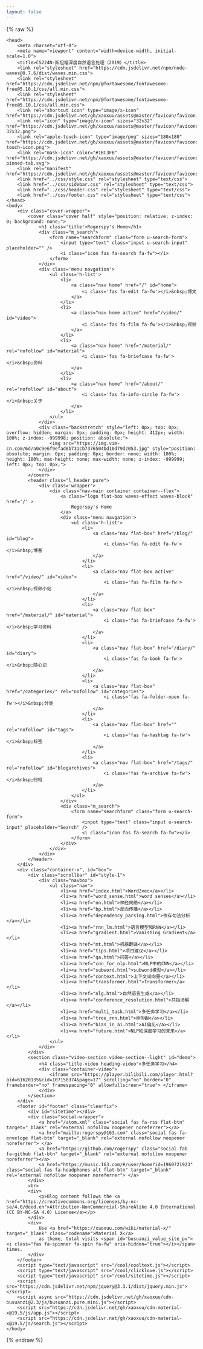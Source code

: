 ```yaml
---
layout: false
---
```


{% raw %}

<!DOCTYPE html>
	<head>		
		<meta charset="utf-8">
		<meta name="viewport" content="width=device-width, initial-scale=1.0">
		<title>CS224N-斯坦福深度自然语言处理（2019）</title>
		<link rel="stylesheet" href="https://cdn.jsdelivr.net/npm/node-waves@0.7.6/dist/waves.min.css">
		<link rel="stylesheet" href="https://cdn.jsdelivr.net/npm/@fortawesome/fontawesome-free@5.10.1/css/all.min.css">
		<link rel="stylesheet" href="https://cdn.jsdelivr.net/npm/@fortawesome/fontawesome-free@5.10.1/css/all.min.css">
		<link rel="shortcut icon" type="image/x-icon" href="https://cdn.jsdelivr.net/gh/xaoxuu/assets@master/favicon/favicon.ico">
		<link rel="icon" type="image/x-icon" sizes="32x32" href="https://cdn.jsdelivr.net/gh/xaoxuu/assets@master/favicon/favicons/favicon-32x32.png">
		<link rel="apple-touch-icon" type="image/png" sizes="180x180" href="https://cdn.jsdelivr.net/gh/xaoxuu/assets@master/favicon/favicons/apple-touch-icon.png">
		<link rel="mask-icon" color="#1BC3FB" href="https://cdn.jsdelivr.net/gh/xaoxuu/assets@master/favicon/favicons/safari-pinned-tab.svg">
		<link rel="manifest" href="https://cdn.jsdelivr.net/gh/xaoxuu/assets@master/favicon/favicons/site.webmanifest">
		<link href="../css/style.css" rel="stylesheet" type="text/css">
		<link href="../css/sidebar.css" rel="stylesheet" type="text/css">
		<link href="../css/header.css" rel="stylesheet" type="text/css">
		<link href="../css/footer.css" rel="stylesheet" type="text/css">
	</head>
	<body>
	    <div class="cover-wrapper">
            <cover class="cover half" style="position: relative; z-index: 0; background: none;">
                <h1 class='title'>Rogerspy's Home</h1>
                <div class="m_search">
                    <form name="searchform" class="form u-search-form">
                        <input type="text" class="input u-search-input" placeholder="" />
                        <i class="icon fas fa-search fa-fw"></i>
                    </form>
                </div>
				<div class='menu navgation'>
					<ul class='h-list'>
						<li>
							<a class="nav home" href="/" id="home">
								<i class='fas fa-edit fa-fw'></i>&nbsp;博文
							</a>
						</li>
						<li>
							<a class="nav home active" href="/video/" id="video">
								<i class='fas fa-film fa-fw'></i>&nbsp;视频
							</a>
						</li>
						<li>
							<a class="nav home" href="/material/" rel="nofollow" id="material">
								<i class='fas fa-briefcase fa-fw'></i>&nbsp;资料
							</a>
						</li>
						<li>
							<a class="nav home" href="/about/" rel="nofollow" id="about">
								<i class='fas fa-info-circle fa-fw'></i>&nbsp;关于
							</a>
						</li>
					</ul>
				</div>
				<div class="backstretch" style="left: 0px; top: 0px; overflow: hidden; margin: 0px; padding: 0px; height: 412px; width: 100%; z-index: -999998; position: absolute;">
				    <img src="https://img.vim-cn.com/6d/a0c9e6f9efad8b731cb7376504bd10d79d2053.jpg" style="position: absolute; margin: 0px; padding: 0px; border: none; width: 100%; height: 100%; max-height: none; max-width: none; z-index: -999999; left: 0px; top: 0px;">
				</div>
            </cover>
            <header class="l_header pure">
	            <div class='wrapper'>
					<div class="nav-main container container--flex">
				        <a class="logo flat-box waves-effect waves-block" href='/' >
					        Rogerspy's Home
					    </a>
						<div class='menu navgation'>
							<ul class='h-list'>
								<li>
									<a class="nav flat-box" href="/blog/" id="blog">
										<i class='fas fa-edit fa-fw'></i>&nbsp;博客
									</a>
								</li>
								<li>
									<a class="nav flat-box active" href="/video/" id="video">
										<i class='fas fa-film fa-fw'></i>&nbsp;视频小站
									</a>
								</li>
								<li>
									<a class="nav flat-box" href="/material/" id="material">
										<i class='fas fa-briefcase fa-fw'></i>&nbsp;学习资料
									</a>
								</li>
								<li>
									<a class="nav flat-box" href="/diary/" id="diary">
										<i class='fas fa-book fa-fw'></i>&nbsp;随心记
									</a>
								</li>
								<li>
									<a class="nav flat-box" href="/categories/" rel="nofollow" id="categories">
										<i class='fas fa-folder-open fa-fw'></i>&nbsp;分类
									</a>
								</li>
								<li>
									<a class="nav flat-box" href="" rel="nofollow" id="tags">
										<i class='fas fa-hashtag fa-fw'></i>&nbsp;标签
									</a>
								</li>
								<li>
									<a class="nav flat-box" href="/tags/" rel="nofollow" id="blogarchives">
										<i class='fas fa-archive fa-fw'></i>&nbsp;归档
									</a>
								</li>
							</ul>
						</div>
						<div class="m_search">
							<form name="searchform" class="form u-search-form">
								<input type="text" class="input u-search-input" placeholder="Search" />
								<i class="icon fas fa-search fa-fw"></i>
							</form>
						</div>
		            </div>
	            </div>
	        </header>
		</div>
		<div class="container-x", id="box">
			<div class="scrollbar" id="style-1">
				<div class="navbox">
					<ul class="nav">
						<li><a href="index.html">Word2vec</a></li>
						<li><a href="word_sense.html">word senses</a></li>
						<li><a href="nn.html">神经网络</a></li>
						<li><a href="bp.html">反向传播</a></li>
						<li><a href="dependency_parsing.html">依存句法分析</a></li>
						<li><a href="rnn_lm.html">语言模型和RNN</a></li>
						<li><a href="gradient.html">Vanishing Gradient</a></li>
						<li><a href="mt.html">机器翻译</a></li>
						<li><a href="tips.html">项目建议</a></li>
						<li><a href="qa.html">问答</a></li>
						<li><a href="cnn_for_nlp.html">NLP中的CNN</a></li>
						<li><a href="subword.html">subword模型</a></li>
						<li><a href="context.html">上下文词向量</a></li>
						<li><a href="transformer.html">Transformer</a></li>
						<li><a href="nlg.html">自然语言生成</a></li>
						<li><a href="conference_resolution.html">共指消解</a></li>
						<li><a href="multi_task.html">多任务学习</a></li>
						<li><a href="tree_rnn.html">树RNN</a></li>
						<li><a href="bias_in_ai.html">AI偏见</a></li>
						<li><a href="future.html">NLP和深度学习的未来</a></li>
					</ul>
				</div>
			</div>
			<section class="video-section video-section--light" id="demo">
			    <h4 class="title-video heading-video">多任务学习</h4>
				<div class="container-video">
				    <iframe src="https://player.bilibili.com/player.html?aid=61620135&cid=107158374&page=17" scrolling="no" border="0" frameborder="no" framespacing="0" allowfullscreen="true"> </iframe>
				</div>
			</section>
		</div>
		<footer id="footer" class="clearfix">
		    <div id="sitetime"></div>
			<div class="social-wrapper">
				<a href="/atom.xml" class="social fas fa-rss flat-btn" target="_blank" rel="external nofollow noopener noreferrer"></a>
				<a href="mailto:rogerspy@163.com" class="social fas fa-envelope flat-btn" target="_blank" rel="external nofollow noopener noreferrer"> </a>
				<a href="https://github.com/rogerspy" class="social fab fa-github flat-btn" target="_blank" rel="external nofollow noopener noreferrer"></a>
				<a href="https://music.163.com/#/user/home?id=1960721923" class="social fas fa-headphones-alt flat-btn" target="_blank" rel="external nofollow noopener noreferrer"> </a>
			</div>
		    <br>
		    <div>
			    <p>Blog content follows the <a href="https://creativecommons.org/licenses/by-nc-sa/4.0/deed.en">Attribution-NonCommercial-ShareAlike 4.0 International (CC BY-NC-SA 4.0) License</a></p>
		    </div>
		    <div>
			    Use <a href="https://xaoxuu.com/wiki/material-x/" target="_blank" class="codename">Material X</a>
			    as theme, total visits <span id="busuanzi_value_site_pv"><i class="fas fa-spinner fa-spin fa-fw" aria-hidden="true"></i></span> times. 
		    </div>
	    </footer>
		<script type="text/javascript" src="/cool/cooltext.js"></script>
		<script type="text/javascript" src="/cool/clicklove.js"></script>
		<script type="text/javascript" src="/cool/sitetime.js"></script>
		<script src="https://cdn.jsdelivr.net/npm/jquery@3.3.1/dist/jquery.min.js"></script>
		<script async src="https://cdn.jsdelivr.net/gh/xaoxuu/cdn-busuanzi@2.3/js/busuanzi.pure.mini.js"></script>
		<script src="https://cdn.jsdelivr.net/gh/xaoxuu/cdn-material-x@19.5/js/app.js"></script>
        <script src="https://cdn.jsdelivr.net/gh/xaoxuu/cdn-material-x@19.5/js/search.js"></script>
	</body>
</html>

{% endraw %}